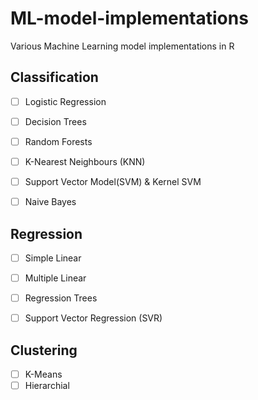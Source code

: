 # ML-model-implementations
Various Machine Learning model implementations in R

## Classification
- [ ] Logistic Regression
- [ ] Decision Trees
- [ ] Random Forests
- [ ] K-Nearest Neighbours (KNN)
- [ ] Support Vector Model(SVM) & Kernel SVM
- [ ] Naive Bayes


## Regression 
- [ ] Simple Linear
- [ ] Multiple Linear
- [ ] Regression Trees 
- [ ] Support Vector Regression (SVR)


## Clustering
- [ ] K-Means
- [ ] Hierarchial
